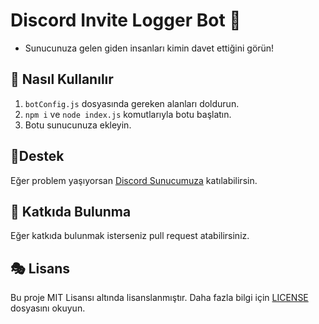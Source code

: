 # Discord Invite Logger Bot 📩

- Sunucunuza gelen giden insanları kimin davet ettiğini görün!

## 🎊 Nasıl Kullanılır
1. `botConfig.js` dosyasında gereken alanları doldurun.
2. `npm i` ve `node index.js` komutlarıyla botu başlatın.
3. Botu sunucunuza ekleyin.

## 🧨Destek
Eğer problem yaşıyorsan [Discord Sunucumuza](https://discord.gg/akparti) katılabilirsin.

## 🎏 Katkıda Bulunma
Eğer katkıda bulunmak isterseniz pull request atabilirsiniz.

## 🎭 Lisans

Bu proje MIT Lisansı altında lisanslanmıştır. Daha fazla bilgi için [LICENSE](LICENSE) dosyasını okuyun.